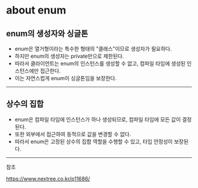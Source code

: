 # about enum

## enum의 생성자와 싱글톤
* enum은 열거형이라는 특수한 형태의 "클래스"이므로 생성자가 필요하다.
* 하지만 enum의 생성자는 private만으로 제한된다.
* 따라서 클라이언트는 enum의 인스턴스를 생성할 수 없고, 컴파일 타임에 생성된 인스턴스에만 접근한다.
* 이는 자연스럽게 enum이 싱글톤임을 보장한다.

---

## 상수의 집합

* enum은 컴파일 타임에 인스턴스가 하나 생성되므로, 컴파일 타임에 모든 값이 결정된다.
* 또한 외부에서 접근하여 동적으로 값을 변경할 수 없다.
* 따라서 enum은 고정된 상수의 집합 역할을 수행할 수 있고, 타입 안정성이 보장된다.




---

참조

https://www.nextree.co.kr/p11686/